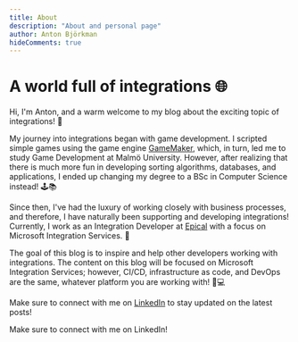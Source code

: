 ```yaml
---
title: About
description: "About and personal page"
author: Anton Björkman
hideComments: true
---
```



# A world full of integrations 🌐

Hi, I'm Anton, and a warm welcome to my blog about the exciting topic of integrations! 🚀

My journey into integrations began with game development. I scripted simple games using the game engine [GameMaker](https://gamemaker.io/en), which, in turn, led me to study Game Development at Malmö University. However, after realizing that there is much more fun in developing sorting algorithms, databases, and applications, I ended up changing my degree to a BSc in Computer Science instead! 🕹️📚

Since then, I've had the luxury of working closely with business processes, and therefore, I have naturally been supporting and developing integrations! Currently, I work as an Integration Developer at [Epical](https://www.epicalgroup.com/en) with a focus on Microsoft Integration Services. 💼

The goal of this blog is to inspire and help other developers working with integrations. The content on this blog will be focused on Microsoft Integration Services; however, CI/CD, infrastructure as code, and DevOps are the same, whatever platform you are working with! 🔗💻

Make sure to connect with me on [LinkedIn](https://se.linkedin.com/in/anton-bj%C3%B6rkman-447a1a1b1) to stay updated on the latest posts!

Make sure to connect with me on LinkedIn!
<div class="LI-profile-badge"  data-version="v1" data-size="large" data-locale="sv_SE" data-type="horizontal" data-theme="dark" data-vanity="anton-björkman-447a1a1b1"></div>
<script type="text/javascript" src="https://platform.linkedin.com/badges/js/profile.js" async defer></script>
